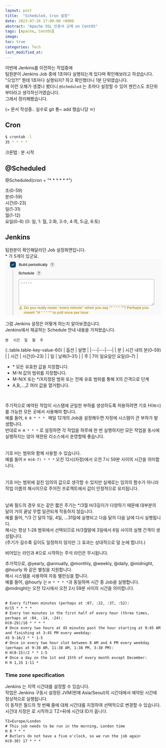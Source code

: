 ```yaml
---
layout: post
title:  "Scheduled, Cron 설정"
date: 2023-07-26 17:00:00 +0900
abstract: "Apache SSL 인증서 교체 on CentOS"
tags: [Apache, CentOS]
image:
toc: true
categories: Tech
last_modified_at: 
---
```


이번에 Jenkins를 이전하는 작업중에  
팀원분이 Jenkins Job 중에 1초마다 실행되는게 있다며 확인해보라고 하셨습니다.  
"으잉?!" 뭔데 1초마다 실행되지? 하고 확인했더니 1분 단위였습니다.  
왜 이런 오해가 생겼나 봤더니 `@Scheduled` 는 초마다 설정할 수 있어 젠킨스도 초단위부터라고 생각하신거였습니다.  
그래서 정리해봤습니다. 

(+ 문서 작성중.. 실수로 git 통~ add 했습니당 ㅠ)

## Cron 


```bash
$ crontab -l
35 * * * *
```

크론탭 : 분 시작

## @Scheduled 

@Scheduled(cron = "* * * * * *")  

초(0-59)  
분(0-59)  
시간(0-23)  
일(1-31)  
월(1-12)  
요일(0-6) (0: 일, 1: 월, 2:화, 3:수, 4:목, 5:금, 6:토)  


## Jenkins 


팀원분이 확인해달라던 Job 설정화면입니다.   
\* 가 5개이 있군요. 
![Couchbase logo](/assets/article_images/2023-07-27-Cron/jenkins_01.png)

그럼 Jenkins 설정은 어떻게 하는지 알아보겠습니다.   
Jenkins에서 제공하는 Schedule 안내 내용을 가져왔습니다.  

```
분  시간  일  월  주 
```

{:.table.table-key-value-60}
| 옵션 | 설명 |
|---|---|---|
| 분 | 시간 내의 분(0–59) |
| 시간 | 시간(0–23) |
| 일 | 날짜(1–31) |
| 주 | 7이 일요일인 요일(0–7) |

- \* 모든 유효한 값을 지정합니다.
- M-N 값의 범위를 지정합니다.
- M-N/X 또는 */X지정된 범위 또는 전체 유효 범위를 통해 X의 간격으로 단계
- A,B,...,Z 여러 값을 열거합니다.  

<br>  

주기적으로 예약된 작업이 시스템에 균일한 부하를 생성하도록 허용하려면 기호 H(`해시`)를 가능한 모든 곳에서 사용해야 합니다.     
예를 들어, `0 0 * * * ` 매일 12개의 Job을 설정해두면 자정에 시스템이 큰 부하가 발생합니다.     
반대로 `H H * * *` 로 설정하면 ​​각 작업을 하루에 한 번 실행하지만 모든 작업을 동시에 실행하지는 않아 제한된 리소스에서 운영할때 좋습니다.    
<br>  
기호 H는 범위와 함께 사용할 수 있습니다.   
예를 들어 `H H(0-7) * * *` 오전 12시(자정)에서 오전 7시 59분 사이의 시간을 의미합니다.   
<br>  
기호 H는 범위에 걸친 임의의 값으로 생각할 수 있지만 실제로는 임의의 함수가 아니라 작업 이름의 해시이므로 주어진 프로젝트에서 값이 안정적으로 유지됩니다.  
<br>  
날짜 필드의 경우 또는 같은 짧은 주기는 */3월 H/3길이가 다양하기 때문에 대부분의 달이 거의 끝날 무렵 일관되게 작동하지 않습니다.   
예를 들어, */3 긴 달의 1일, 4일, ...31일에 실행되고 다음 달의 다음 날에 다시 실행됩니다.   
해시는 항상 1-28 범위에서 선택되므로 H/3월말에 3일에서 6일 사이의 실행 간격이 생성됩니다.   
(주기가 길수록 길이도 일정하지 않지만 그 효과는 상대적으로 덜 눈에 띕니다.)  

비어있는 라인과 #으로 시작하는 주석 라인은 무시됩니다.    

추가적으로, @yearly, @annually, @monthly, @weekly, @daily, @midnight, @hourly 와 같은 별칭을 지원합니다.  
해시 시스템을 사용하여 자동 밸런싱을 합니다.   
예를 들어, @hourly 는 `H * * * *`과 동일하며 시간 중 Job을 실행합니다.   
@midnight는 오전 12시에서 오전 2시 59분 사이의 시간을 의미합니다. 

```

# Every fifteen minutes (perhaps at :07, :22, :37, :52):
H/15 * * * *
# Every ten minutes in the first half of every hour (three times, perhaps at :04, :14, :24):
H(0-29)/10 * * * *
# Once every two hours at 45 minutes past the hour starting at 9:45 AM and finishing at 3:45 PM every weekday:
45 9-16/2 * * 1-5
# Once in every two hour slot between 8 AM and 4 PM every weekday (perhaps at 9:38 AM, 11:38 AM, 1:38 PM, 3:38 PM):
H H(8-15)/2 * * 1-5
# Once a day on the 1st and 15th of every month except December:
H H 1,15 1-11 *
```

### Time zone specification

Jenkins 는 지역 시간대를 설정할 수 있습니다.  
작업은 Jenkins 구동시 설정된 JVM(현재 Asia/Seoul)의 시간대에서 예약된 시간에 정상적으로 실행됩니다.  
이 동작은 필드의 첫 번째 줄에 대체 시간대를 지정하여 선택적으로 변경할 수 있습니다.   
시간대 지정은 로 시작하고 TZ=뒤에 시간대 ID가 옵니다.  

```
TZ=Europe/London
# This job needs to be run in the morning, London time
H 8 * * *
# Butlers do not have a five o'clock, so we run the job again
H(0-30) 17 * * *
```